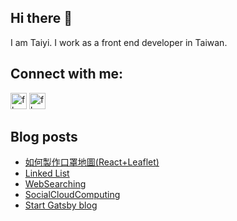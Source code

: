 ## Hi there 👋 
I am Taiyi. I work as a front end developer in Taiwan.

## Connect with me:

[<img alt="fb" src="https://cdn.jsdelivr.net/npm/simple-icons@3.5.0/icons/blogger.svg" width="26px"/>][website]
[<img alt="fb" src="https://cdn.jsdelivr.net/npm/simple-icons@v3/icons/facebook.svg" width="26px"/>][facebook]

## Blog posts
<!-- BLOG-POST-LIST:START -->
- [如何製作口罩地圖(React+Leaflet)](https://moved0311.github.io/2020-02-15-maskmap/)
- [Linked List](https://moved0311.github.io/2017-03-27-linkedList/)
- [WebSearching](https://moved0311.github.io/2017-03-07-webSearching/)
- [SocialCloudComputing](https://moved0311.github.io/2017-02-25-cloudComputing/)
- [Start Gatsby blog](https://moved0311.github.io/hello-world/)
<!-- BLOG-POST-LIST:END -->

[website]: https://moved0311.github.io/
[facebook]: https://www.facebook.com/profile.php?id=100000329876068

<!-- TODO: fix github action setting -->
